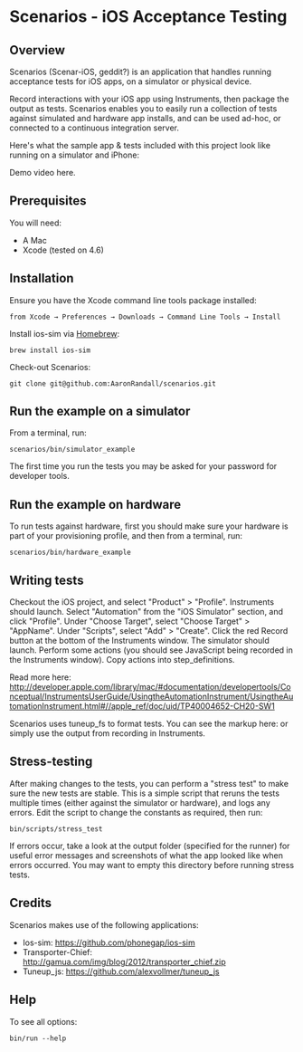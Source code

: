 # Scenarios - iOS Acceptance Testing

## Overview
Scenarios (Scenar-iOS, geddit?) is an application that handles running acceptance tests for iOS apps, on a simulator or physical device. 

Record interactions with your iOS app using Instruments, then package the output as tests.  Scenarios enables you to easily run a collection of tests against simulated and hardware app installs, and can be used ad-hoc, or connected to a continuous integration server.

Here's what the sample app & tests included with this project look like running on a simulator and iPhone:

Demo video here.

## Prerequisites

You will need:
* A Mac
* Xcode (tested on 4.6)

## Installation

Ensure you have the Xcode command line tools package installed: 

    from Xcode → Preferences → Downloads → Command Line Tools → Install

Install ios-sim via [Homebrew](http://mxcl.github.io/homebrew/): 

    brew install ios-sim

Check-out Scenarios:

    git clone git@github.com:AaronRandall/scenarios.git

## Run the example on a simulator
From a terminal, run:

    scenarios/bin/simulator_example

The first time you run the tests you may be asked for your password for developer tools.

## Run the example on hardware
To run tests against hardware, first you should make sure your hardware is part of your provisioning profile, and then from a terminal, run:

    scenarios/bin/hardware_example

## Writing tests

Checkout the iOS project, and select "Product" > "Profile".
Instruments should launch. Select "Automation" from the "iOS Simulator" section, and click "Profile".
Under "Choose Target", select "Choose Target" > "AppName".
Under "Scripts", select "Add" > "Create".
Click the red Record button at the bottom of the Instruments window.  The simulator should launch.
Perform some actions (you should see JavaScript being recorded in the Instruments window).
Copy actions into step_definitions.

Read more here: http://developer.apple.com/library/mac/#documentation/developertools/Conceptual/InstrumentsUserGuide/UsingtheAutomationInstrument/UsingtheAutomationInstrument.html#//apple_ref/doc/uid/TP40004652-CH20-SW1

Scenarios uses tuneup_fs to format tests.  You can see the markup here: or simply use the output from recording in Instruments.

## Stress-testing

After making changes to the tests, you can perform a "stress test" to make sure the new tests are stable.
This is a simple script that reruns the tests multiple times (either against the simulator or hardware),
and logs any errors.  Edit the script to change the constants as required, then run:

    bin/scripts/stress_test

If errors occur, take a look at the output folder (specified for the runner) for useful error messages and screenshots
of what the app looked like when errors occurred.  You may want to empty this directory before running stress tests.

## Credits
Scenarios makes use of the following applications:

* Ios-sim: https://github.com/phonegap/ios-sim
* Transporter-Chief: http://gamua.com/img/blog/2012/transporter_chief.zip
* Tuneup_js: https://github.com/alexvollmer/tuneup_js

## Help

To see all options:

    bin/run --help

